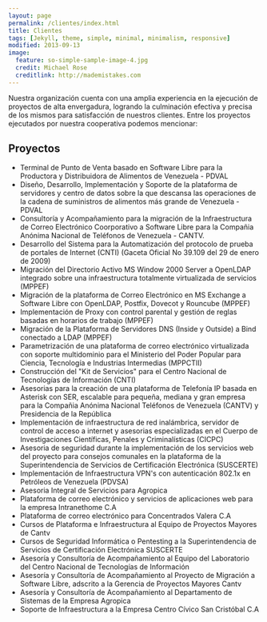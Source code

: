 ```yaml
---
layout: page
permalink: /clientes/index.html
title: Clientes 
tags: [Jekyll, theme, simple, minimal, minimalism, responsive]
modified: 2013-09-13
image:
  feature: so-simple-sample-image-4.jpg
  credit: Michael Rose
  creditlink: http://mademistakes.com
---
```


Nuestra organización cuenta con una amplia experiencia en la ejecución de proyectos de alta envergadura, logrando la culminación efectiva y precisa de los mismos para satisfacción de nuestros clientes. Entre los proyectos ejecutados por nuestra cooperativa podemos mencionar:

## Proyectos

* Terminal de Punto de Venta basado en Software Libre para la Productora y Distribuidora de Alimentos de Venezuela - PDVAL
* Diseño, Desarrollo, Implementación y Soporte de la plataforma de servidores y centro de datos sobre la que descansa las operaciones de la cadena de suministros de alimentos más grande de Venezuela - PDVAL
* Consultoría y Acompañamiento para la migración de la Infraestructura de Correo Electrónico Coorporativo a Software Libre para la Compañia Anónima Nacional de Teléfonos de Venezuela - CANTV.
* Desarrollo del Sistema para la Automatización del protocolo de prueba de portales de Internet (CNTI) (Gaceta Oficial No 39.109 del 29 de enero de 2009)
* Migración del Directorio Activo MS Window 2000 Server a OpenLDAP integrado sobre una infraestructura totalmente virtualizada de servicios (MPPEF)
* Migración de la plataforma de Correo Electrónico en MS Exchange a Software Libre con OpenLDAP, Postfix, Dovecot y Rouncube (MPPEF)
* Implementación de Proxy con control parental y gestión de reglas basadas en horarios de trabajo (MPPEF)
* Migración de la Plataforma de Servidores DNS (Inside y Outside) a Bind conectado a LDAP (MPPEF)
* Parametrización de una plataforma de correo electrónico virtualizada con soporte multidominio para el Ministerio del Poder Popular para Ciencia, Tecnología e Industrias Intermedias (MPPCTII)
* Construcción del "Kit de Servicios" para el Centro Nacional de Tecnologías de Información (CNTI)
* Asesorias para la creación de una plataforma de Telefonía IP basada en Asterisk con SER, escalable para pequeña, mediana y gran empresa para la Compañia Anónima Nacional Teléfonos de Venezuela (CANTV) y Presidencia de la República
* Implementación de infraestructura de red inalámbrica, servidor de control de acceso a internet y asesorias especializadas en el Cuerpo de Investigaciones Científicas, Penales y Criminalísticas (CICPC)
* Asesoria de seguridad durante la implementación de los servicios web del proyecto para consejos comunales en la plataforma de la Superintendencia de Servicios de Certificación Electrónica (SUSCERTE)
* Implementación de Infraestructura VPN's con autenticación 802.1x en Petróleos de Venezuela (PDVSA)
* Asesoria Integral de Servicios para Agropica
* Plataforma de correo electrónico y servicios de aplicaciones web para la empresa Intranethome C.A
* Plataforma de correo electrónico para Concentrados Valera C.A
* Cursos de Plataforma e Infraestructura al Equipo de Proyectos Mayores de Cantv
* Cursos de Seguridad Informática o Pentesting a la Superintendencia de Servicios de Certificación Electrónica SUSCERTE
* Asesoría y Consultoría de Acompañamiento al Equipo del Laboratorio del Centro Nacional de Tecnologías de Información
* Asesoría y Consultoría de Acompañamiento al Proyecto de Migración a Software Libre, adscrito a la Gerencia de Proyectos Mayores Cantv
* Asesoría y Consultoría de Acompañamiento al Departamento de Sistemas de la Empresa Agropica
* Soporte de Infraestructura a la Empresa Centro Cívico San Cristóbal C.A
